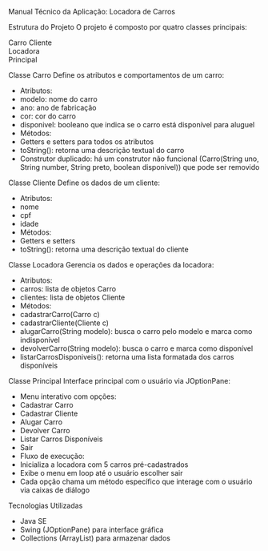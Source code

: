 Manual Técnico da Aplicação: Locadora de Carros

Estrutura do Projeto
O projeto é composto por quatro classes principais:
 
Carro 
Cliente  
Locadora  
Principal 


Classe Carro
Define os atributos e comportamentos de um carro:
- Atributos:
- modelo: nome do carro
- ano: ano de fabricação
- cor: cor do carro
- disponivel: booleano que indica se o carro está disponível para aluguel
- Métodos:
- Getters e setters para todos os atributos
- toString(): retorna uma descrição textual do carro
- Construtor duplicado: há um construtor não funcional (Carro(String uno, String number, String preto, boolean disponivel)) que pode ser removido

Classe Cliente
Define os dados de um cliente:
- Atributos:
- nome
- cpf
- idade
- Métodos:
- Getters e setters
- toString(): retorna uma descrição textual do cliente

Classe Locadora
Gerencia os dados e operações da locadora:
- Atributos:
- carros: lista de objetos Carro
- clientes: lista de objetos Cliente
- Métodos:
- cadastrarCarro(Carro c)
- cadastrarCliente(Cliente c)
- alugarCarro(String modelo): busca o carro pelo modelo e marca como indisponível
- devolverCarro(String modelo): busca o carro e marca como disponível
- listarCarrosDisponiveis(): retorna uma lista formatada dos carros disponíveis

Classe Principal
Interface principal com o usuário via JOptionPane:
- Menu interativo com opções:
- Cadastrar Carro
- Cadastrar Cliente
- Alugar Carro
- Devolver Carro
- Listar Carros Disponíveis
- Sair
- Fluxo de execução:
- Inicializa a locadora com 5 carros pré-cadastrados
- Exibe o menu em loop até o usuário escolher sair
- Cada opção chama um método específico que interage com o usuário via caixas de diálogo

Tecnologias Utilizadas
- Java SE
- Swing (JOptionPane) para interface gráfica
- Collections (ArrayList) para armazenar dados
